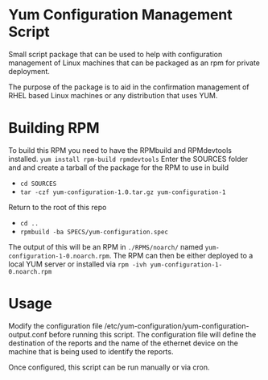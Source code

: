 # Yum Configuration Management Script

Small script package that can be used to help with configuration management of Linux machines that can be packaged as an rpm for private deployment.

The purpose of the package is to aid in the confirmation management of RHEL based Linux machines or any distribution that uses YUM.

# Building RPM

To build this RPM you need to have the RPMbuild and RPMdevtools installed.
  `yum install rpm-build rpmdevtools`
Enter the SOURCES folder and and create a tarball of the package for the RPM to use in build
  - `cd SOURCES`
  - `tar -czf yum-configuration-1.0.tar.gz yum-configuration-1`

Return to the root of this repo
- `cd ..`
- `rpmbuild -ba SPECS/yum-configuration.spec`

The output of this will be an RPM in `./RPMS/noarch/` named `yum-configuration-1-0.noarch.rpm`. The RPM can then be either deployed to a local YUM server or installed via `rpm -ivh yum-configuration-1-0.noarch.rpm`

# Usage

Modify the configuration file /etc/yum-configuration/yum-configuration-output.conf before running this script. The configuration file will define the destination of the reports and the name of the ethernet device on the machine that is being used to identify the reports.

Once configured, this script can be run manually or via cron.